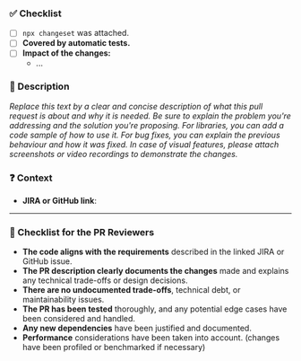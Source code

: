 <!--
Thank you for your contribution! 👍
Please make sure to read CONTRIBUTING.md if you have not already. Pull Requests that do not comply with the rules will be arbitrarily closed.
-->

### ✅ Checklist

<!-- Pull Requests must pass the CI and be code reviewed. Set as Draft if the PR is not ready. -->

- [ ] `npx changeset` was attached.
- [ ] **Covered by automatic tests.** <!-- if not, please explain. (Feature must be tested / Bug fix must bring non-regression) -->
- [ ] **Impact of the changes:** <!-- Please take some time to list the impact & what specific areas Quality Assurance (QA) should focus on -->
  - ...

### 📝 Description

_Replace this text by a clear and concise description of what this pull request is about and why it is needed. Be sure to explain the problem you're addressing and the solution you're proposing._
_For libraries, you can add a code sample of how to use it._
_For bug fixes, you can explain the previous behaviour and how it was fixed._
_In case of visual features, please attach screenshots or video recordings to demonstrate the changes._

<!--
| Before        | After         |
| ------------- | ------------- |
|               |               |
-->

### ❓ Context

- **JIRA or GitHub link**: <!-- Attach the relevant ticket number if applicable. (e.g., [JIRA-123] for Jira or #123 for a Github issue) -->


---

### 🧐 Checklist for the PR Reviewers

<!-- Please do not edit this if you are the PR author -->

- **The code aligns with the requirements** described in the linked JIRA or GitHub issue.
- **The PR description clearly documents the changes** made and explains any technical trade-offs or design decisions.
- **There are no undocumented trade-offs**, technical debt, or maintainability issues.
- **The PR has been tested** thoroughly, and any potential edge cases have been considered and handled.
- **Any new dependencies** have been justified and documented.
- **Performance** considerations have been taken into account. (changes have been profiled or benchmarked if necessary)
